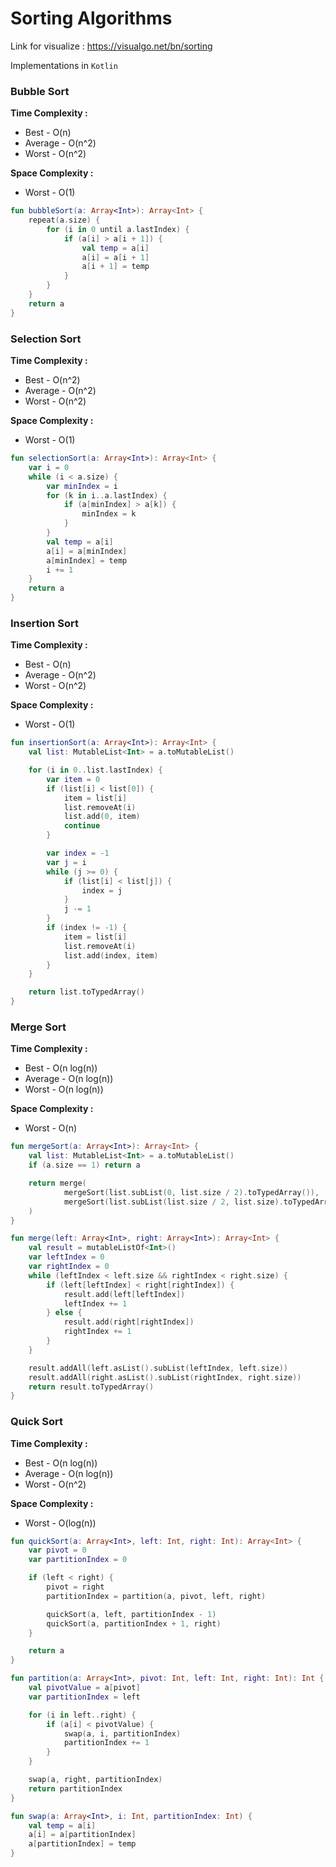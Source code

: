 # Sorting Algorithms

Link for visualize : https://visualgo.net/bn/sorting

Implementations in ```Kotlin ```

### Bubble Sort

__Time Complexity :__ 
- Best - O(n)
- Average - O(n^2)
- Worst - O(n^2)

__Space Complexity :__ 

- Worst - O(1)

```kotlin
fun bubbleSort(a: Array<Int>): Array<Int> {
    repeat(a.size) {
        for (i in 0 until a.lastIndex) {
            if (a[i] > a[i + 1]) {
                val temp = a[i]
                a[i] = a[i + 1]
                a[i + 1] = temp
            }
        }
    }
    return a
}
```

### Selection Sort

__Time Complexity :__ 
- Best - O(n^2)
- Average - O(n^2)
- Worst - O(n^2)

__Space Complexity :__ 

- Worst - O(1)

```kotlin
fun selectionSort(a: Array<Int>): Array<Int> {
    var i = 0
    while (i < a.size) {
        var minIndex = i
        for (k in i..a.lastIndex) {
            if (a[minIndex] > a[k]) {
                minIndex = k
            }
        }
        val temp = a[i]
        a[i] = a[minIndex]
        a[minIndex] = temp
        i += 1
    }
    return a
}
```

### Insertion Sort

__Time Complexity :__ 
- Best - O(n)
- Average - O(n^2)
- Worst - O(n^2)

__Space Complexity :__ 

- Worst - O(1)

```kotlin
fun insertionSort(a: Array<Int>): Array<Int> {
    val list: MutableList<Int> = a.toMutableList()

    for (i in 0..list.lastIndex) {
        var item = 0
        if (list[i] < list[0]) {
            item = list[i]
            list.removeAt(i)
            list.add(0, item)
            continue
        }

        var index = -1
        var j = i
        while (j >= 0) {
            if (list[i] < list[j]) {
                index = j
            }
            j -= 1
        }
        if (index != -1) {
            item = list[i]
            list.removeAt(i)
            list.add(index, item)
        }
    }

    return list.toTypedArray()
}
```

### Merge Sort

__Time Complexity :__ 
- Best - O(n log(n))
- Average - O(n log(n))
- Worst - O(n log(n))

__Space Complexity :__ 

- Worst - O(n)

```kotlin
fun mergeSort(a: Array<Int>): Array<Int> {
    val list: MutableList<Int> = a.toMutableList()
    if (a.size == 1) return a

    return merge(
            mergeSort(list.subList(0, list.size / 2).toTypedArray()),
            mergeSort(list.subList(list.size / 2, list.size).toTypedArray())
    )
}

fun merge(left: Array<Int>, right: Array<Int>): Array<Int> {
    val result = mutableListOf<Int>()
    var leftIndex = 0
    var rightIndex = 0
    while (leftIndex < left.size && rightIndex < right.size) {
        if (left[leftIndex] < right[rightIndex]) {
            result.add(left[leftIndex])
            leftIndex += 1
        } else {
            result.add(right[rightIndex])
            rightIndex += 1
        }
    }

    result.addAll(left.asList().subList(leftIndex, left.size))
    result.addAll(right.asList().subList(rightIndex, right.size))
    return result.toTypedArray()
}
```

### Quick Sort

__Time Complexity :__ 
- Best - O(n log(n))
- Average - O(n log(n))
- Worst - O(n^2)

__Space Complexity :__ 

- Worst - O(log(n))

```kotlin
fun quickSort(a: Array<Int>, left: Int, right: Int): Array<Int> {
    var pivot = 0
    var partitionIndex = 0

    if (left < right) {
        pivot = right
        partitionIndex = partition(a, pivot, left, right)

        quickSort(a, left, partitionIndex - 1)
        quickSort(a, partitionIndex + 1, right)
    }

    return a
}

fun partition(a: Array<Int>, pivot: Int, left: Int, right: Int): Int {
    val pivotValue = a[pivot]
    var partitionIndex = left

    for (i in left..right) {
        if (a[i] < pivotValue) {
            swap(a, i, partitionIndex)
            partitionIndex += 1
        }
    }

    swap(a, right, partitionIndex)
    return partitionIndex
}

fun swap(a: Array<Int>, i: Int, partitionIndex: Int) {
    val temp = a[i]
    a[i] = a[partitionIndex]
    a[partitionIndex] = temp
}
```
